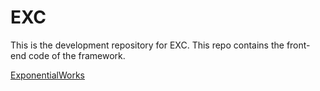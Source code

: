 # EXC

This is the development repository for EXC. This repo contains the front-end code of the framework.


[ExponentialWorks](https://exponentialworks.com)
